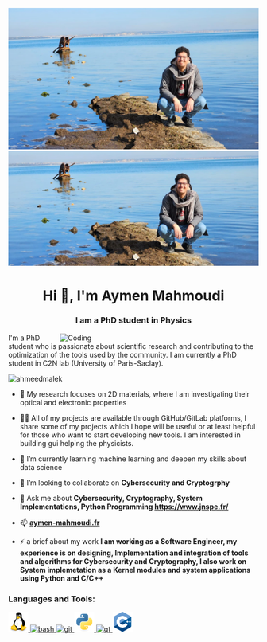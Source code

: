 [![MasterHead](IMG-20240114-WA0005.jpg)](https://rishavchanda.io)
<a href="https://aymen-mahmoudi.fr/" target="_blank" rel="noreferrer"> <img src="Celier_Ferryville.jpg" alt="Celier_Ferryville" /> </a>

<h1 align="center">Hi 👋, I'm Aymen Mahmoudi</h1>
<h3 align="center">I am a PhD student in Physics</h3>

<p><img align="right" alt="Coding" width="400" src="https://camo.githubusercontent.com/c1dcb74cc1c1835b1d716f5051499a2814c683c806b15f04b0eba492863703e9/68747470733a2f2f63646e2e6472696262626c652e636f6d2f75736572732f3733303730332f73637265656e73686f74732f363538313234332f6176656e746f2e676966"/></p>
I'm a PhD student who is passionate about scientific research and contributing to the optimization of the tools used by the community. I am currently a PhD student in C2N lab (University of Paris-Saclay). 

<p align="left"> <img src="https://komarev.com/ghpvc/?username=ahmeedmalek&label=Profile%20views&color=0e75b6&style=flat" alt="ahmeedmalek" /> </p>

- 🔭 My research focuses on 2D materials, where I am investigating their optical and electronic properties
  
-  👨‍💻 All of my projects are available through GitHub/GitLab platforms, I share some of my projects which I hope will be useful or at least helpful for those who want to start developing new tools. I am interested in building gui helping the physicists.
  
- 🌱  I’m currently learning machine learning and deepen my skills about data science

- 🤝 I’m looking to collaborate on **Cybersecurity and Cryptogrphy**

- 💬 Ask me about **Cybersecurity, Cryptography, System Implementations, Python Programming  <a href="https://www.jnspe.fr/"
					target="_blank">https://www.jnspe.fr/</a>**

- 📫 **<a href="https://aymen-mahmoudi.fr/" target="_blank">aymen-mahmoudi.fr</a>**
  
- ⚡ a brief about my work **I am working as a Software Engineer, my experience is on designing, Implementation and integration of tools and algorithms for Cybersecurity and Cryptography, I also work on System implemetation as a Kernel modules and system applications using Python and C/C++**

<h3 align="left">Languages and Tools:</h3>
<p align="left"><a href="https://www.linux.org/" target="_blank" rel="noreferrer"> <img src="https://raw.githubusercontent.com/devicons/devicon/master/icons/linux/linux-original.svg" alt="linux" width="40" height="40"/> </a><a href="https://www.gnu.org/software/bash/" target="_blank" rel="noreferrer"> <img src="https://www.vectorlogo.zone/logos/gnu_bash/gnu_bash-icon.svg" alt="bash" width="40" height="40"/> </a><a href="https://git-scm.com/" target="_blank" rel="noreferrer"> <img src="https://git-scm.com/images/logo@2x.png" alt="git" width="60" height="40"/> </a><a href="https://www.python.org" target="_blank" rel="noreferrer"> <img src="https://raw.githubusercontent.com/devicons/devicon/master/icons/python/python-original.svg" alt="python" width="40" height="40"/> </a> <a href="https://www.qt.io/" target="_blank" rel="noreferrer"> <img src="https://upload.wikimedia.org/wikipedia/commons/0/0b/Qt_logo_2016.svg" alt="qt" width="40" height="40"/> </a><a href="https://www.w3schools.com/cpp/" target="_blank" rel="noreferrer"> <img src="https://raw.githubusercontent.com/devicons/devicon/master/icons/cplusplus/cplusplus-original.svg" alt="cplusplus" width="40" height="40"/> </a> 


  



